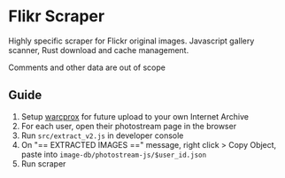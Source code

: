 # Flikr Scraper

Highly specific scraper for Flickr original images.
Javascript gallery scanner, Rust download and cache management.

Comments and other data are out of scope

## Guide

1. Setup [warcprox](https://github.com/internetarchive/warcprox) for future upload to your own Internet Archive
2. For each user, open their photostream page in the browser
3. Run `src/extract_v2.js` in developer console
4. On "== EXTRACTED IMAGES ==" message, right click > Copy Object, paste into `image-db/photostream-js/$user_id.json`
5. Run scraper

